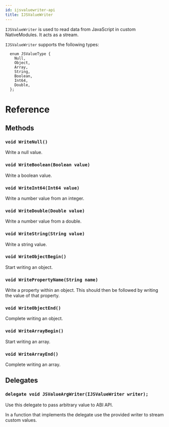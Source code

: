 ```yaml
---
id: ijsvaluewriter-api
title: IJSValueWriter
---
```


``IJSValueWriter`` is used to read data from JavaScript in custom NativeModules.  It acts as a stream.

``IJSValueWriter`` supports the following types:

```
  enum JSValueType {
    Null,
    Object,
    Array,
    String,
    Boolean,
    Int64,
    Double,
  };
```
# Reference

## Methods

### ```void WriteNull()```

Write a null value.

### ```void WriteBoolean(Boolean value)```

Write a boolean value.

### ```void WriteInt64(Int64 value)```

Write a number value from an integer.

### ```void WriteDouble(Double value)```

Write a number value from a double.

### ```void WriteString(String value)```

Write a string value.

### ```void WriteObjectBegin()```

Start writing an object.

### ```void WritePropertyName(String name)```

Write a property within an object.  This should then be followed by writing the value of that property.

### ```void WriteObjectEnd()```

Complete writing an object.

### ```void WriteArrayBegin()```

Start writing an array.

### ```void WriteArrayEnd()```

Complete writing an array.


## Delegates

### ```delegate void JSValueArgWriter(IJSValueWriter writer);```

Use this delegate to pass arbitrary value to ABI API.
  
In a function that implements the delegate use the provided writer to stream custom values.

<!-- // Copyright (c) Microsoft Corporation.
// Licensed under the MIT License.

namespace Microsoft.ReactNative {

  // Writer for JSON-like streams or tree structures
  [webhosthidden]
  interface IJSValueWriter {
    void WriteNull();
    void WriteBoolean(Boolean value);
    void WriteInt64(Int64 value);
    void WriteDouble(Double value);
    void WriteString(String value);
    void WriteObjectBegin();
    void WritePropertyName(String name);
    void WriteObjectEnd();
    void WriteArrayBegin();
    void WriteArrayEnd();
  }

  // Use this delegate to pass arbitrary value to ABI API.
  // In a function that implements the delegate use the provided writer to stream custom values.
  delegate void JSValueArgWriter(IJSValueWriter writer);
} // namespace Microsoft.ReactNative -->
